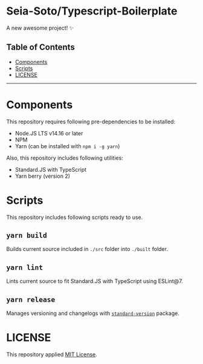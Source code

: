 # Seia-Soto/Typescript-Boilerplate

A new awesome project! ✨

## Table of Contents

- [Components](#components)
- [Scripts](#scripts)
- [LICENSE](#license)

----

# Components

This repository requires following pre-dependencies to be installed:

- Node.JS LTS v14.16 or later
- NPM
- Yarn (can be installed with `npm i -g yarn`)

Also, this repository includes following utilities:

- Standard.JS with TypeScript
- Yarn berry (version 2)

# Scripts

This repository includes following scripts ready to use.

## `yarn build`

Builds current source included in `./src` folder into `./built` folder.

## `yarn lint`

Lints current source to fit Standard.JS with TypeScript using ESLint@7.

## `yarn release`

Manages versioning and changelogs with [`standard-version`](https://github.com/conventional-changelog/standard-version) package.

# LICENSE

This repository applied [MIT License](./LICENSE).
